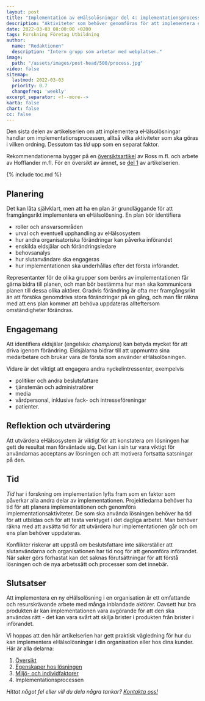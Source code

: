 ```yaml
---
layout: post
title: "Implementation av eHälsolösningar del 4: implementationsprocessen"
description: "Aktiviteter som behöver genomföras för att implementera en eHälsolösning"
date: 2022-03-03 08:00:00 +0200
tags: Forskning Företag Utbildning
author:
  name: "Redaktionen"
  description: "Intern grupp som arbetar med webplatsen."
image:
  path: "/assets/images/post-head/500/process.jpg"
video: false
sitemap:
  lastmod: 2022-03-03
  priority: 0.7
  changefreq: 'weekly'
excerpt_separator: <!--more-->
karta: false
chart: false
cc: false
---
```


Den sista delen av artikelserien om att implementera eHälsolösningar handlar om implementationsprocessen, alltså vilka aktiviteter som ska göras i vilken ordning. Dessutom tas _tid_ upp som en separat faktor.

Rekommendationerna bygger på en [översiktsartikel](https://implementationscience.biomedcentral.com/articles/10.1186/s13012-016-0510-7) av Ross m.fl. och arbete av Hofflander m.fl. För en översikt av ämnet, se [del 1](/2022/01/20/implementation-del-1.html) av artikelserien.

<!--more-->

{% include toc.md %}

## Planering
Det kan låta självklart, men att ha en plan är grundläggande för att framgångsrikt implementera en eHälsolösning. En plan bör identifiera

* roller och ansvarsområden
* urval och eventuell upphandling av eHälsosystem
* hur andra organisatoriska förändringar kan påverka införandet
* enskilda eldsjälar och förändringsledare
* behovsanalys
* hur slutanvändare ska engageras
* hur implementationen ska underhållas efter det första införandet.

Representanter för de olika grupper som berörs av implementationen får gärna bidra till planen, och man bör bestämma hur man ska kommunicera planen till dessa olika aktörer. Gradvis förändring är ofta mer framgångsrikt än att försöka genomdriva stora förändringar på en gång, och man får räkna med att ens plan kommer att behöva uppdateras allteftersom omständigheter förändras.

## Engagemang
Att identifiera eldsjälar (engelska: _champions_) kan betyda mycket för att driva igenom förändring. Eldsjälarna bidrar till att uppmuntra sina medarbetare och brukar vara de första som använder eHälsolösningen.

Vidare är det viktigt att engagera andra nyckelintressenter, exempelvis

* politiker och andra beslutsfattare
* tjänstemän och administratörer
* media
* vårdpersonal, inklusive fack- och intresseföreningar
* patienter.

## Reflektion och utvärdering
Att utvärdera eHälsosystem är viktigt för att konstatera om lösningen har gett de resultat man förväntade sig. Det kan i sin tur vara viktigt för användarnas acceptans av lösningen och att motivera fortsatta satsningar på den.

## Tid
_Tid_ har i forskning om implementation lyfts fram som en faktor som påverkar alla andra delar av implementationen. Projektledarna behöver ha tid för att planera implementationen och genomföra implementationsaktiviteter. De som ska använda lösningen behöver ha tid för att utbildas och för att testa verktyget i det dagliga arbetet. Man behöver räkna med att avsätta tid för att utvärdera hur implementationen går och om ens plan behöver uppdateras. 

Konflikter riskerar att uppstå om beslutsfattare inte säkerställer att slutanvändarna och organisationen har tid nog för att genomföra införandet. När saker görs förhastat kan det saknas förutsättningar för att förstå lösningen och de nya arbetssätt och processer som det innebär.

## Slutsatser
Att implementera en ny eHälsolösning i en organisation är ett omfattande och resurskrävande arbete med många inblandade aktörer. Oavsett hur bra produkten är kan implementationen vara avgörande för att den ska användas rätt - det kan vara svårt att skilja brister i produkten från brister i införandet.

Vi hoppas att den här artikelserien har gett praktisk vägledning för hur du kan implementera eHälsolösningar i din organisation eller hos dina kunder. Här är alla delarna:

1. [Översikt](/2022/01/20/implementation-del-1.html)
2. [Egenskaper hos lösningen](/2022/02/02/implementation-del-2.html)
3. [Miljö- och individfaktorer](/2022/02/17/implementation-del-3.html)
4. Implementationsprocessen


_Hittat något fel eller vill du dela några tankar? [Kontakta oss!](/index.html#form-message)_